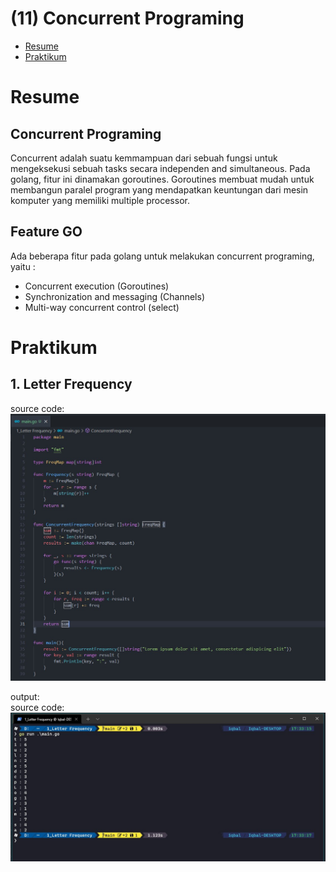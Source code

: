 # (11) Concurrent Programing

- [Resume](#resume)
- [Praktikum](#praktikum)

# Resume
## Concurrent Programing
Concurrent adalah suatu kemmampuan dari sebuah fungsi untuk mengeksekusi sebuah tasks secara independen and simultaneous. Pada golang, fitur ini dinamakan goroutines. Goroutines membuat mudah untuk membangun paralel program yang mendapatkan keuntungan dari mesin komputer yang memiliki multiple processor. 
## Feature GO
Ada beberapa fitur pada golang untuk melakukan concurrent programing, yaitu :
- Concurrent execution (Goroutines)
- Synchronization and messaging (Channels)
- Multi-way concurrent control (select)


# Praktikum
## 1. Letter Frequency

source code:  
![Source code](./screenshots/1_letter_freq_code.jpg)

output:  
source code:  
![Hasil](./screenshots/1_letter_freq_hasil.jpg)
